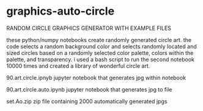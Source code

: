 # graphics-auto-circle

RANDOM CIRCLE GRAPHICS GENERATOR WITH EXAMPLE FILES

these python/numpy notebooks create randomly generated circle art. the code selects a random background color and selects randomly located and sized circles based on a randomly selected color palette, colors within the palette, and transparency. i used a bash script to run the second notebook 10000 times and created a library of wonderful circle art.

90.art.circle.ipnyb jupyter notebook that generates jpg within notebook

90.art.circle.auto.ipynb jupyter notebook that generates jpg to file

set.Ao.zip zip file containing 2000 automatically generated jpgs
